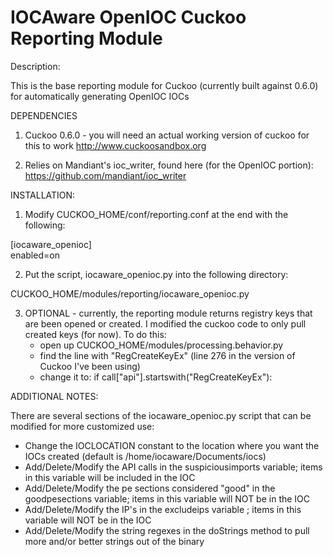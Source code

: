 IOCAware OpenIOC Cuckoo Reporting Module
======

Description:

This is the base reporting module for Cuckoo (currently built against 0.6.0) for automatically generating OpenIOC IOCs

DEPENDENCIES

1) Cuckoo 0.6.0 - you will need an actual working version of cuckoo for this to work
  http://www.cuckoosandbox.org
  
2) Relies on Mandiant's ioc_writer, found here (for the OpenIOC portion):
  https://github.com/mandiant/ioc_writer


INSTALLATION:

1) Modify CUCKOO_HOME/conf/reporting.conf at the end with the following:

[iocaware_openioc]<br/>
enabled=on

2) Put the script, iocaware_openioc.py into the following directory:

CUCKOO_HOME/modules/reporting/iocaware_openioc.py

3) OPTIONAL - currently, the reporting module returns registry keys that are been opened or created. I modified the
cuckoo code to only pull created keys (for now). To do this: 
   - open up CUCKOO_HOME/modules/processing.behavior.py
   - find the line with "RegCreateKeyEx" (line 276 in the version of Cuckoo I've been using)
   - change it to: if call["api"].startswith("RegCreateKeyEx"):

ADDITIONAL NOTES:

There are several sections of the iocaware_openioc.py script that can be modified for more customized use:

   - Change the IOCLOCATION constant to the location where you want the IOCs created (default is /home/iocaware/Documents/iocs)
   - Add/Delete/Modify the API calls in the suspiciousimports variable; items in this variable will be included in the IOC
   - Add/Delete/Modify the pe sections considered "good" in the goodpesections variable; items in this variable will NOT be in the IOC
   - Add/Delete/Modify the IP's in the excludeips variable ; items in this variable will NOT be in the IOC
   - Add/Delete/Modify the string regexes in the doStrings method to pull more and/or better strings out of the binary
